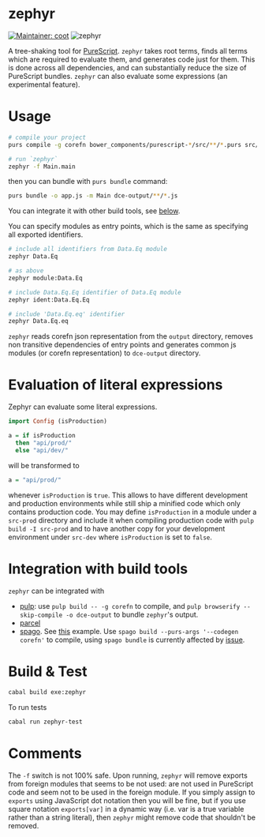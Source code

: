 # zephyr
[![Maintainer: coot](https://img.shields.io/badge/maintainer-coot-lightgrey.svg)](http://github.com/coot)
![zephyr](https://github.com/coot/zephyr/workflows/Haskell%20CI/badge.svg)

A tree-shaking tool for [PureScript](https://github.com/purescript/purescript).
`zephyr` takes root terms, finds all terms which are required to evaluate
them, and generates code just for them.  This is done across all dependencies,
and can substantially reduce the size of PureScript bundles.  `zephyr` can also
evaluate some expressions (an experimental feature).

# Usage
```sh
# compile your project
purs compile -g corefn bower_components/purescript-*/src/**/*.purs src/**/*.purs

# run `zephyr`
zephyr -f Main.main
```
then you can bundle with `purs bundle` command:

```sh
purs bundle -o app.js -m Main dce-output/**/*.js
```
You can integrate it with other build tools, see
[below](#Integration-with-build-tools).

You can specify modules as entry points, which is the same as specifying all
exported identifiers.

```sh
# include all identifiers from Data.Eq module
zephyr Data.Eq

# as above
zephyr module:Data.Eq

# include Data.Eq.Eq identifier of Data.Eq module
zephyr ident:Data.Eq.Eq

# include 'Data.Eq.eq' identifier
zephyr Data.Eq.eq
```

`zephyr` reads corefn json representation from the `output` directory, removes
non transitive dependencies of entry points and generates common js modules (or
corefn representation) to `dce-output` directory.

# Evaluation of literal expressions

Zephyr can evaluate some literal expressions.
```purescript
import Config (isProduction)

a = if isProduction
  then "api/prod/"
  else "api/dev/"
```
will be transformed to
```purescript
a = "api/prod/"
```
whenever `isProduction` is `true`.  This allows to have different
development and production environments while still ship a minified code which
only contains production code.  You may define `isProduction` in a module under
a `src-prod` directory and include it when compiling production code with `pulp
build -I src-prod` and to have another copy for your development environment
under `src-dev` where `isProduction` is set to `false`.

# Integration with build tools

`zephyr` can be integrated with

* [pulp](https://github.com/purescript-contrib/pulp): use
  `pulp build -- -g corefn` to compile, and `pulp browserify --skip-compile -o dce-output`
  to bundle `zephyr`'s output.
* [parcel](https://github.com/parcel-bundler/parcel)
* [spago](https://github.com/purescript/spago). See
  [this](https://github.com/thomashoneyman/purescript-halogen-realworld)
  example.  Use `spago build --purs-args '--codegen corefn'` to compile, using
  `spago bundle` is currently affected by
  [issue](https://github.com/purescript/spago/issues/216).

# Build & Test

```sh
cabal build exe:zephyr
```

To run tests

```sh
cabal run zephyr-test
```

# Comments

The `-f` switch is not 100% safe.  Upon running, `zephyr` will remove exports from
foreign modules that seems to be not used: are not used in PureScript code and
seem not to be used in the foreign module.  If you simply assign to `exports`
using JavaScript dot notation then you will be fine, but if you use square
notation `exports[var]` in a dynamic way (i.e. var is a true variable rather
than a string literal), then `zephyr` might remove code that shouldn't be
removed.

